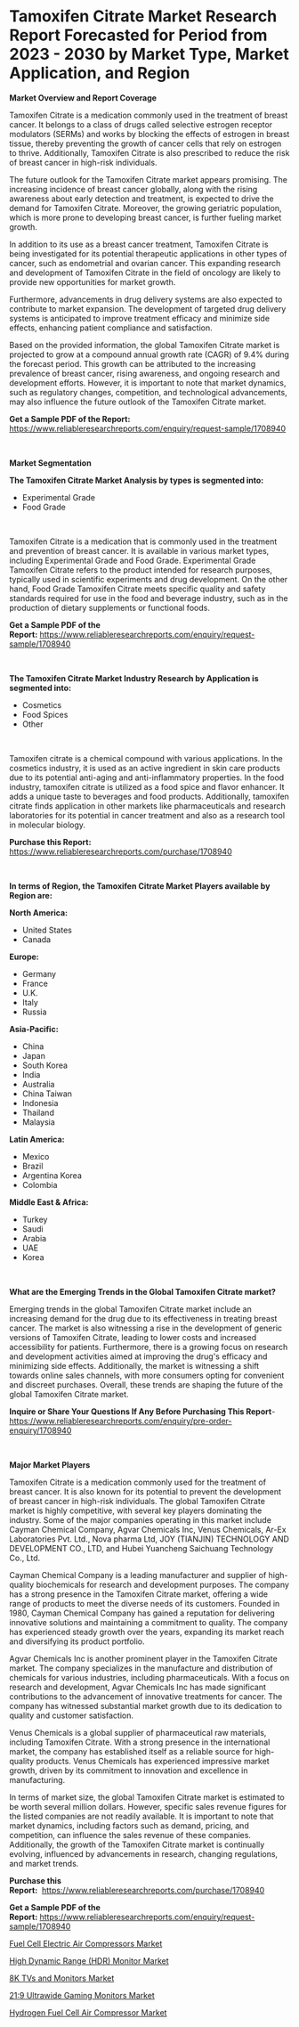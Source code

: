 <p><h1>Tamoxifen Citrate Market Research Report Forecasted for Period from 2023 -  2030 by Market Type, Market Application, and Region</h1></p><p><strong>Market Overview and Report Coverage</strong></p>
<p><p>Tamoxifen Citrate is a medication commonly used in the treatment of breast cancer. It belongs to a class of drugs called selective estrogen receptor modulators (SERMs) and works by blocking the effects of estrogen in breast tissue, thereby preventing the growth of cancer cells that rely on estrogen to thrive. Additionally, Tamoxifen Citrate is also prescribed to reduce the risk of breast cancer in high-risk individuals.</p><p>The future outlook for the Tamoxifen Citrate market appears promising. The increasing incidence of breast cancer globally, along with the rising awareness about early detection and treatment, is expected to drive the demand for Tamoxifen Citrate. Moreover, the growing geriatric population, which is more prone to developing breast cancer, is further fueling market growth.</p><p>In addition to its use as a breast cancer treatment, Tamoxifen Citrate is being investigated for its potential therapeutic applications in other types of cancer, such as endometrial and ovarian cancer. This expanding research and development of Tamoxifen Citrate in the field of oncology are likely to provide new opportunities for market growth.</p><p>Furthermore, advancements in drug delivery systems are also expected to contribute to market expansion. The development of targeted drug delivery systems is anticipated to improve treatment efficacy and minimize side effects, enhancing patient compliance and satisfaction.</p><p>Based on the provided information, the global Tamoxifen Citrate market is projected to grow at a compound annual growth rate (CAGR) of 9.4% during the forecast period. This growth can be attributed to the increasing prevalence of breast cancer, rising awareness, and ongoing research and development efforts. However, it is important to note that market dynamics, such as regulatory changes, competition, and technological advancements, may also influence the future outlook of the Tamoxifen Citrate market.</p></p>
<p><strong>Get a Sample PDF of the Report:</strong> <a href="https://www.reliableresearchreports.com/enquiry/request-sample/1708940">https://www.reliableresearchreports.com/enquiry/request-sample/1708940</a></p>
<p>&nbsp;</p>
<p><strong>Market Segmentation</strong></p>
<p><strong>The Tamoxifen Citrate Market Analysis by types is segmented into:</strong></p>
<p><ul><li>Experimental Grade</li><li>Food Grade</li></ul></p>
<p>&nbsp;</p>
<p><p>Tamoxifen Citrate is a medication that is commonly used in the treatment and prevention of breast cancer. It is available in various market types, including Experimental Grade and Food Grade. Experimental Grade Tamoxifen Citrate refers to the product intended for research purposes, typically used in scientific experiments and drug development. On the other hand, Food Grade Tamoxifen Citrate meets specific quality and safety standards required for use in the food and beverage industry, such as in the production of dietary supplements or functional foods.</p></p>
<p><strong>Get a Sample PDF of the Report:</strong>&nbsp;<a href="https://www.reliableresearchreports.com/enquiry/request-sample/1708940">https://www.reliableresearchreports.com/enquiry/request-sample/1708940</a></p>
<p>&nbsp;</p>
<p><strong>The Tamoxifen Citrate Market Industry Research by Application is segmented into:</strong></p>
<p><ul><li>Cosmetics</li><li>Food Spices</li><li>Other</li></ul></p>
<p>&nbsp;</p>
<p><p>Tamoxifen citrate is a chemical compound with various applications. In the cosmetics industry, it is used as an active ingredient in skin care products due to its potential anti-aging and anti-inflammatory properties. In the food industry, tamoxifen citrate is utilized as a food spice and flavor enhancer. It adds a unique taste to beverages and food products. Additionally, tamoxifen citrate finds application in other markets like pharmaceuticals and research laboratories for its potential in cancer treatment and also as a research tool in molecular biology.</p></p>
<p><strong>Purchase this Report:</strong>&nbsp; <a href="https://www.reliableresearchreports.com/purchase/1708940">https://www.reliableresearchreports.com/purchase/1708940</a></p>
<p>&nbsp;</p>
<p><strong>In terms of Region, the Tamoxifen Citrate Market Players available by Region are:</strong></p>
<p>
    <p> <strong> North America: </strong>
        <ul>
            <li>United States</li>
            <li>Canada</li>
        </ul>
        </p> 
    <p> <strong> Europe: </strong>
        <ul>
            <li>Germany</li>
            <li>France</li>
            <li>U.K.</li>
            <li>Italy</li>
            <li>Russia</li>
        </ul>
        </p> 
    <p> <strong> Asia-Pacific: </strong>
        <ul>
            <li>China</li>
            <li>Japan</li>
            <li>South Korea</li>
            <li>India</li>
            <li>Australia</li>
            <li>China Taiwan</li>
            <li>Indonesia</li>
            <li>Thailand</li>
            <li>Malaysia</li>
        </ul>
        </p> 
    <p> <strong> Latin America: </strong>
        <ul>
            <li>Mexico</li>
            <li>Brazil</li>
            <li>Argentina Korea</li>
            <li>Colombia</li>
        </ul>
        </p> 
    <p> <strong> Middle East & Africa: </strong>
        <ul>
            <li>Turkey</li>
            <li>Saudi</li>
            <li>Arabia</li>
            <li>UAE</li>
            <li>Korea</li>
        </ul>
    </p>
    </p>
<p>&nbsp;</p>
<p><strong>What are the Emerging Trends in the Global Tamoxifen Citrate market?</strong></p>
<p><p>Emerging trends in the global Tamoxifen Citrate market include an increasing demand for the drug due to its effectiveness in treating breast cancer. The market is also witnessing a rise in the development of generic versions of Tamoxifen Citrate, leading to lower costs and increased accessibility for patients. Furthermore, there is a growing focus on research and development activities aimed at improving the drug's efficacy and minimizing side effects. Additionally, the market is witnessing a shift towards online sales channels, with more consumers opting for convenient and discreet purchases. Overall, these trends are shaping the future of the global Tamoxifen Citrate market.</p></p>
<p><strong>Inquire or Share Your Questions If Any Before Purchasing This Report</strong>- <a href="https://www.reliableresearchreports.com/enquiry/pre-order-enquiry/1708940">https://www.reliableresearchreports.com/enquiry/pre-order-enquiry/1708940</a></p>
<p>&nbsp;</p>
<p><strong>Major Market Players</strong></p>
<p><p>Tamoxifen Citrate is a medication commonly used for the treatment of breast cancer. It is also known for its potential to prevent the development of breast cancer in high-risk individuals. The global Tamoxifen Citrate market is highly competitive, with several key players dominating the industry. Some of the major companies operating in this market include Cayman Chemical Company, Agvar Chemicals Inc, Venus Chemicals, Ar-Ex Laboratories Pvt. Ltd., Nova pharma Ltd, JOY (TIANJIN) TECHNOLOGY AND DEVELOPMENT CO., LTD, and Hubei Yuancheng Saichuang Technology Co., Ltd.</p><p>Cayman Chemical Company is a leading manufacturer and supplier of high-quality biochemicals for research and development purposes. The company has a strong presence in the Tamoxifen Citrate market, offering a wide range of products to meet the diverse needs of its customers. Founded in 1980, Cayman Chemical Company has gained a reputation for delivering innovative solutions and maintaining a commitment to quality. The company has experienced steady growth over the years, expanding its market reach and diversifying its product portfolio.</p><p>Agvar Chemicals Inc is another prominent player in the Tamoxifen Citrate market. The company specializes in the manufacture and distribution of chemicals for various industries, including pharmaceuticals. With a focus on research and development, Agvar Chemicals Inc has made significant contributions to the advancement of innovative treatments for cancer. The company has witnessed substantial market growth due to its dedication to quality and customer satisfaction.</p><p>Venus Chemicals is a global supplier of pharmaceutical raw materials, including Tamoxifen Citrate. With a strong presence in the international market, the company has established itself as a reliable source for high-quality products. Venus Chemicals has experienced impressive market growth, driven by its commitment to innovation and excellence in manufacturing.</p><p>In terms of market size, the global Tamoxifen Citrate market is estimated to be worth several million dollars. However, specific sales revenue figures for the listed companies are not readily available. It is important to note that market dynamics, including factors such as demand, pricing, and competition, can influence the sales revenue of these companies. Additionally, the growth of the Tamoxifen Citrate market is continually evolving, influenced by advancements in research, changing regulations, and market trends.</p></p>
<p><strong>Purchase this Report:</strong>&nbsp;&nbsp;<a href="https://www.reliableresearchreports.com/purchase/1708940">https://www.reliableresearchreports.com/purchase/1708940</a></p>
<p></p>
<p><strong>Get a Sample PDF of the Report:</strong>&nbsp;<a href="https://www.reliableresearchreports.com/enquiry/request-sample/1708940">https://www.reliableresearchreports.com/enquiry/request-sample/1708940</a></p>
<p><p><a href="https://medium.com/@dougschmidt645/fuel-cell-electric-air-compressors-market-insight-market-trends-growth-forecasted-from-2023-to-fa59eb7eb2e0">Fuel Cell Electric Air Compressors Market</a></p><p><a href="https://medium.com/@lap.snake.again/high-dynamic-range-hdr-monitor-market-exploring-market-share-market-trends-and-future-growth-a8242e13f44a">High Dynamic Range (HDR) Monitor Market</a></p><p><a href="https://medium.com/@pair.holy.proof/8k-tvs-and-monitors-market-exploring-market-share-market-trends-and-future-growth-4f5cece084aa">8K TVs and Monitors Market</a></p><p><a href="https://medium.com/@wall.see.write/21-9-ultrawide-gaming-monitors-market-analysis-its-cagr-market-segmentation-and-global-industry-c42032a422ef">21:9 Ultrawide Gaming Monitors Market</a></p><p><a href="https://medium.com/@briaabshire64/hydrogen-fuel-cell-air-compressor-market-share-evolution-and-market-growth-trends-2023-2030-589758e335a0">Hydrogen Fuel Cell Air Compressor Market</a></p></p>